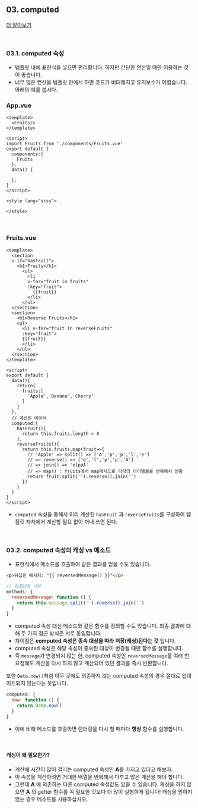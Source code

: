 ## 03. computed

[더 알아보기](https://kr.vuejs.org/v2/guide/computed.html)

<br/>

### 03.1. computed 속성

- 템플릿 내에 표현식을 넣으면 편리합니다. 하지만 간단한 연산일 때만 이용하는 것이 좋습니다. 
- 너무 많은 연산을 템플릿 안에서 하면 코드가 비대해지고 유지보수가 어렵습니다. 아래의 예를 봅시다.

### App.vue

```vue
<template>
  <Fruits/>
</template>

<script>
import Fruits from './components/Fruits.vue'
export default {
  components:{
    Fruits
  },
  data() {
    
  },
}
</script>

<style lang="scss">

</style>
```

<br/>

### Fruits.vue

```vue
<template>
  <section 
  v-if="hasFruit">
    <h1>Fruits</h1>
      <ul>
        <li 
        v-for="fruit in fruits"
        :key="fruit">
          {{fruit}}  
        </li>
      </ul>
  </section>
  <section>
    <h1>Reverse Fruits</h1>
    <ul>
      <li v-for="fruit in reverseFruits"
      :key="fruit">
      {{fruit}}
      </li>
    </ul>
  </section>
</template>

<script>
export default {
  data(){
    return{
      fruits:[
        'Apple','Banana','Cherry'
      ]
    }
  },
  // 계산된 데이터
  computed:{  
    hasFruit(){
      return this.fruits.length > 0
    },
    reverseFruits(){
      return this.fruits.map(fruit=>{
        // 'Apple' => split() => ['A','p','p','l','e'] 
        // => reverse() => ['e','l','p','p','A']
        // => join() => 'elppA'
        // => map() : fruits에서 map메서드로 각각의 아이템들을 반복해서 반환
        return fruit.split('').reverse().join('')
      })
    }
  }
}
</script>
```

- `computed` 속성을 통해서 미리 계산된 `hasFruit` 과 `reverseFruits`를 구성하여 템플릿 자차에서 계산할 필요 없이 꺼내 쓰면 된다.

<br/>

### 03.2. computed 속성의 캐싱 vs 메소드

- 표현식에서 메소드를 호출하여 같은 결과를 얻을 수도 있습니다.

```html
<p>뒤집힌 메시지: "{{ reversedMessage() }}"</p>
```

```js
// 컴포넌트 내부
methods: {
  reversedMessage: function () {
    return this.message.split('').reverse().join('')
  }
}
```

- computed 속성 대신 메소드와 같은 함수를 정의할 수도 있습니다. 최종 결과에 대해 두 가지 접근 방식은 서로 동일합니다. 
- 차이점은 **computed 속성은 종속 대상을 따라 저장(캐싱)된다는 것** 입니다. 
- computed 속성은 해당 속성이 종속된 대상이 변경될 때만 함수를 실행합니다.
-  즉 `message`가 변경되지 않는 한, computed 속성인 `reversedMessage`를 여러 번 요청해도 계산을 다시 하지 않고 계산되어 있던 결과를 즉시 반환합니다.

또한 `Date.now()`처럼 아무 곳에도 의존하지 않는 computed 속성의 경우 절대로 업데이트되지 않는다는 뜻입니다.

```js
computed: {
  now: function () {
    return Date.now()
  }
}
```

- 이에 비해 메소드를 호출하면 렌더링을 다시 할 때마다 **항상** 함수를 실행합니다.

<br/>

#### 캐싱이 왜 필요한가?

- 계산에 시간이 많이 걸리는 computed 속성인 **A**를 가지고 있다고 해보자.
- 이 속성을 계산하려면 거대한 배열을 반복해서 다루고 많은 계산을 해야 합니다. 
- 그런데 **A** 에 의존하는 다른 computed 속성값도 있을 수 있습니다. 캐싱을 하지 않으면 **A** 의 getter 함수를 꼭 필요한 것보다 더 많이 실행하게 됩니다! 캐싱을 원하지 않는 경우 메소드를 사용하십시오.
